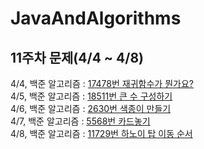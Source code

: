 # JavaAndAlgorithms

## 11주차 문제(4/4 ~ 4/8)
4/4, 백준 알고리즘 : [17478번 재귀함수가 뭔가요?](https://www.acmicpc.net/problem/17478)</br>
4/5, 백준 알고리즘 : [18511번 큰 수 구성하기](https://www.acmicpc.net/problem/18511)</br>
4/6, 백준 알고리즘 : [2630번 색종이 만들기](https://www.acmicpc.net/problem/2630)</br>
4/7, 백준 알고리즘 : [5568번 카드놓기](https://www.acmicpc.net/problem/5568)</br>
4/8, 백준 알고리즘 : [11729번 하노이 탑 이동 순서](https://www.acmicpc.net/problem/11729)</br>
